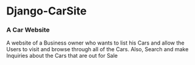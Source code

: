 # Django-CarSite

### A Car Website<br>
   A website of a Business owner who wants to list his Cars and allow the Users to visit and browse through all of the Cars.
   Also, Search and make Inquiries about the Cars that are out for Sale
   



